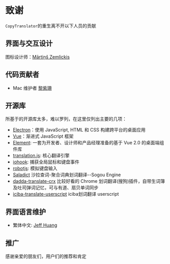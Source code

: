 # 致谢

`CopyTranslator`的重生离不开以下人员的贡献

## 界面与交互设计

图标设计师：[Mārtiņš Zemlickis](http://mzemlickis.lv/)

## 代码贡献者
- Mac 维护者 [黎紫珊](https://github.com/Sandural)

## 开源库
所基于的开源库太多，难以罗列，在这里仅列出主要的几项：
- [Electron](https://electronjs.org)：使用 JavaScript, HTML 和 CSS 构建跨平台的桌面应用
- [Vue](http://vuejs.org)：渐进式 JavaScript 框架
- [Element](http://element-cn.eleme.io/#/zh-CN): 一套为开发者、设计师和产品经理准备的基于 Vue 2.0 的桌面端组件库
- [translation.js](https://github.com/Selection-Translator/translation.js): 核心翻译引擎
- [iohook](https://github.com/wilix-team/iohook): 捕获全局鼠标和键盘事件
- [robotjs](http://robotjs.io/): 模拟键盘输入
- [Saladict](https://github.com/crimx/ext-saladict) 沙拉查词-聚合词典划词翻译--Sogou Engine
- [dadda-translate-crx](https://github.com/waynecz/dadda-translate-crx) 比较好看的 Chrome 划词翻译(搜狗)插件，自带生词簿及吐司弹词记忆，可与有道、扇贝单词同步 
- [iciba-translate-userscript](https://github.com/Firefox-Pro-Coding/iciba-translate-userscript) iciba划词翻译 userscript
## 界面语言维护

- 繁体中文: [Jeff Huang](https://github.com/s8321414)

## 推广

感谢亲爱的朋友们，用户们的推荐和肯定